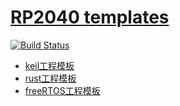 ﻿# [RP2040 templates](https://github.com/SoCXin/RP2040)

[![Build Status](https://github.com/SoCXin/RP2040/workflows/templates/badge.svg)](https://github.com/SoCXin/RP2040/actions/workflows/templates.yml)

* [keil工程模板](keil/)
* [rust工程模板](rust/)
* [freeRTOS工程模板](freeRTOS/)
